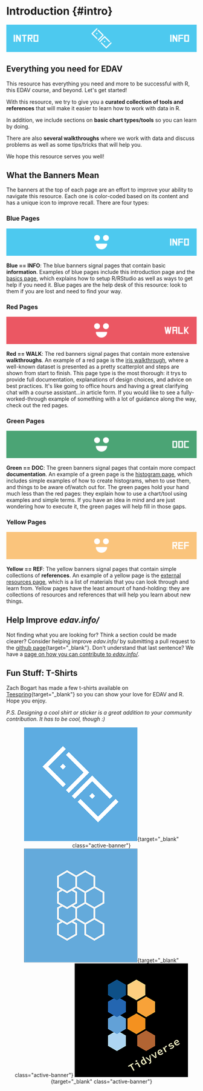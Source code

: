 # Introduction {#intro}

![](images/banners/banner_intro.png)

## Everything you need for EDAV

This resource has everything you need and more to be successful with R, this EDAV course, and beyond. Let's get started!

With this resource, we try to give you a **curated collection of tools and references** that will make it easier to learn how to work with data in R. 

In addition, we include sections on **basic chart types/tools** so you can learn by doing.

There are also **several walkthroughs** where we work with data and discuss problems as well as some tips/tricks that will help you.

We hope this resource serves you well!

## What the Banners Mean

The banners at the top of each page are an effort to improve your ability to navigate this resource. Each one is color-coded based on its content and has a unique icon to improve recall. There are four types:

### Blue Pages

![](images/banners/banner_blue.png)

**Blue == INFO**: The blue banners signal pages that contain basic **information**. Examples of blue pages include this introduction page and the [basics page](basics.html), which explains how to setup R/RStudio as well as ways to get help if you need it. Blue pages are the help desk of this resource: look to them if you are lost and need to find your way.

### Red Pages

![](images/banners/banner_red.png)

**Red == WALK**: The red banners signal pages that contain more extensive **walkthroughs**. An example of a red page is the [iris walkthrough](iris.html), where a well-known dataset is presented as a pretty scatterplot and steps are shown from start to finish. This page type is the most thorough: it trys to provide full documentation, explanations of design choices, and advice on best practices. It's like going to office hours and having a great clarifying chat with a course assistant...in article form. If you would like to see a fully-worked-through example of something with a lot of guidance along the way, check out the red pages.

### Green Pages

![](images/banners/banner_green.png)

**Green == DOC**: The green banners signal pages that contain more compact **documentation**. An example of a green page is the [histogram page](histo.html), which includes simple examples of how to create histograms, when to use them, and things to be aware of/watch out for. The green pages hold your hand much less than the red pages: they explain how to use a chart/tool using examples and simple terms. If you have an idea in mind and are just wondering how to execute it, the green pages will help fill in those gaps.

### Yellow Pages

![](images/banners/banner_yellow.png)

**Yellow == REF**: The yellow banners signal pages that contain simple collections of  **references**. An example of a yellow page is the [external resources page](general.html), which is a list of materials that you can look through and learn from. Yellow pages have the least amount of hand-holding: they are collections of resources and references that will help you learn about new things. 

## Help Improve *edav.info/*

Not finding what you are looking for? Think a section could be made clearer? Consider helping improve *edav.info/* by submitting a pull request to the [github page](https://github.com/jtr13/EDAV){target="_blank"}. Don't understand that last sentence? We have a [page on how you can contribute to *edav.info/*](contribute.html).

## Fun Stuff: T-Shirts

Zach Bogart has made a few t-shirts available on [Teespring](https://teespring.com/stores/edav){target="_blank"} so you can show your love for EDAV and R. Hope you enjoy. 

*P.S. Designing a cool shirt or sticker is a great addition to your community contribution. It has to be cool, though :)*

<center>

[![White EDAV Logo Shirt](images/blue_edav_shirt.png)](https://teespring.com/edav-info){target="_blank" class="active-banner"}
<br>
[![R Shirt](images/blue-r-shirt.png)](https://teespring.com/r-hex-edav){target="_blank" class="active-banner"}
[![Tidyverse R Shirt](images/black-tidyverse-r-shirt.png)](https://teespring.com/edav-tidyverse){target="_blank" class="active-banner"}

<!-- [EDAV Logo Shirt](https://teespring.com/edav-single){target="_blank"}</br> -->
<!-- [R Shirt](https://teespring.com/r-hex-edav){target="_blank"}</br> -->
<!-- [Tidyverse R Shirt](https://teespring.com/edav-tidyverse){target="_blank"}</br> -->
</center>



